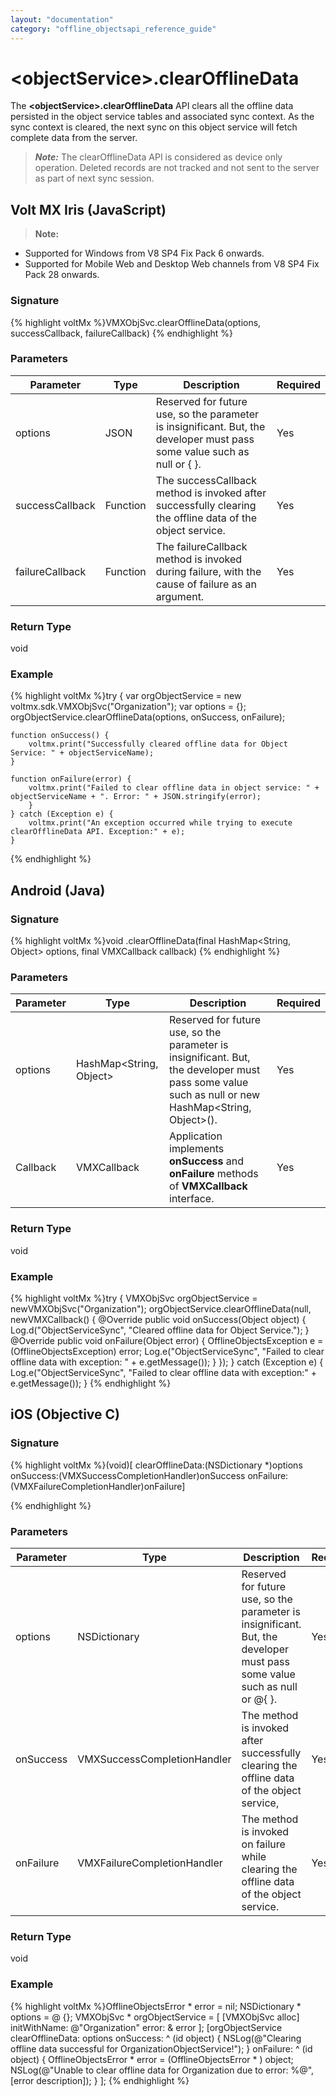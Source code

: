 ```yaml
---
layout: "documentation"
category: "offline_objectsapi_reference_guide"
---
```



\<objectService\>.clearOfflineData
================================

The **\<objectService\>.clearOfflineData** API clears all the offline data persisted in the object service tables and associated sync context. As the sync context is cleared, the next sync on this object service will fetch complete data from the server.

> **_Note:_** The clearOfflineData API is considered as device only operation. Deleted records are not tracked and not sent to the server as part of next sync session.

Volt MX  Iris (JavaScript)
-------------------------------

> **Note:**  
*   Supported for Windows from V8 SP4 Fix Pack 6 onwards.  
*   Supported for Mobile Web and Desktop Web channels from V8 SP4 Fix Pack 28 onwards.  

### Signature

{% highlight voltMx %}VMXObjSvc.clearOfflineData(options, successCallback, failureCallback)
{% endhighlight %}

### Parameters

  
| Parameter | Type | Description | Required |
| --- | --- | --- | --- |
| options | JSON | Reserved for future use, so the parameter is insignificant. But, the developer must pass some value such as null or { }. | Yes |
| successCallback | Function | The successCallback method is invoked after successfully clearing the offline data of the object service. | Yes |
| failureCallback | Function | The failureCallback method is invoked during failure, with the cause of failure as an argument. | Yes |

### Return Type

void

### Example

{% highlight voltMx %}try {
    var orgObjectService = new voltmx.sdk.VMXObjSvc("Organization");
    var options = {};
    orgObjectService.clearOfflineData(options, onSuccess, onFailure);

    function onSuccess() {
        voltmx.print("Successfully cleared offline data for Object Service: " + objectServiceName);
    }

    function onFailure(error) {
        voltmx.print("Failed to clear offline data in object service: " + objectServiceName + ". Error: " + JSON.stringify(error);
        }
    } catch (Exception e) {
        voltmx.print("An exception occurred while trying to execute clearOfflineData API. Exception:" + e);
    }
{% endhighlight %}

Android (Java)
--------------

### Signature

{% highlight voltMx %}void <VMXObjSvc>.clearOfflineData(final HashMap<String, Object> options, final VMXCallback callback)
{% endhighlight %}

### Parameters

  
| Parameter | Type | Description | Required |
| --- | --- | --- | --- |
| options | HashMap<String, Object> | Reserved for future use, so the parameter is insignificant. But, the developer must pass some value such as null or new HashMap<String, Object>(). | Yes |
| Callback | VMXCallback | Application implements **onSuccess** and **onFailure** methods of **VMXCallback** interface. | Yes |

### Return Type

void

### Example

{% highlight voltMx %}try {
    VMXObjSvc orgObjectService = newVMXObjSvc("Organization");
    orgObjectService.clearOfflineData(null, newVMXCallback() {
        @Override
        public void onSuccess(Object object) {
            Log.d("ObjectServiceSync", "Cleared offline data for Object 
Service.");
        }
        @Override
        public void onFailure(Object error) {
            OfflineObjectsException e = (OfflineObjectsException) error;
            Log.e("ObjectServiceSync", "Failed to clear offline data with 
exception: " + e.getMessage());
        }
    });
} catch (Exception e) {
    Log.e("ObjectServiceSync", "Failed to clear offline data with exception:" + e.getMessage());
}
{% endhighlight %}

iOS (Objective C)
-----------------

### Signature

{% highlight voltMx %}(void)[<VMXObjSvc> clearOfflineData:(NSDictionary *)options
			 onSuccess:(VMXSuccessCompletionHandler)onSuccess
			 onFailure:(VMXFailureCompletionHandler)onFailure]

{% endhighlight %}

### Parameters

  
| Parameter | Type | Description | Required |
| --- | --- | --- | --- |
| options | NSDictionary | Reserved for future use, so the parameter is insignificant. But, the developer must pass some value such as null or @{ }. | Yes |
| onSuccess | VMXSuccessCompletionHandler | The method is invoked after successfully clearing the offline data of the object service, | Yes |
| onFailure | VMXFailureCompletionHandler | The method is invoked on failure while clearing the offline data of the object service. | Yes |

### Return Type

void

### Example

{% highlight voltMx %}OfflineObjectsError * error = nil;
NSDictionary * options = @ {};
VMXObjSvc * orgObjectService = [
    [VMXObjSvc alloc] initWithName: @"Organization"
    error: & error
];
[orgObjectService clearOfflineData: options
    onSuccess: ^ (id object) {
        NSLog(@"Clearing offline data successful for OrganizationObjectService!");
    }
    onFailure: ^ (id object) {
        OfflineObjectsError * error = (OfflineObjectsError * )
        object;
        NSLog(@"Unable to clear offline data for Organization 
due to error: %@", [error description]);
    }
];
{% endhighlight %}
